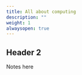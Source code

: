 ```yaml
---
title: All about computing
description: ""
weight: 1
alwaysopen: true
---
```


## Header 2

Notes here
